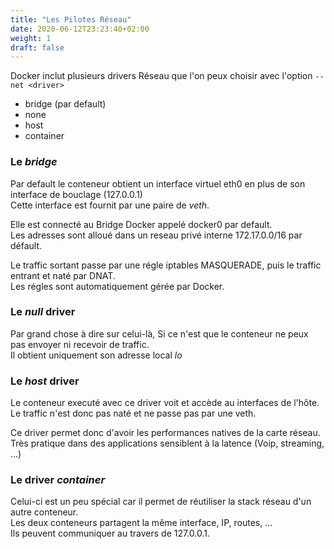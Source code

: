```yaml
---
title: "Les Pilotes Réseau"
date: 2020-06-12T23:23:40+02:00
weight: 1
draft: false
---
```


Docker inclut plusieurs drivers Réseau que l'on peux choisir avec l'option `--net <driver>`
- bridge (par default)
- none
- host
- container

### Le *bridge*

Par default le conteneur obtient un interface virtuel eth0 en plus de son interface de bouclage (127.0.0.1)  
Cette interface est fournit par une paire de *veth*.  

Elle est connecté au Bridge Docker appelé docker0 par default.  
Les adresses sont alloué dans un reseau privé interne 172.17.0.0/16 par défault.  

Le traffic sortant passe par une régle iptables MASQUERADE, puis le traffic entrant et naté par DNAT.  
Les régles sont automatiquement gérée par Docker.

### Le *null* driver

Par grand chose à dire sur celui-là, Si ce n'est que le conteneur ne peux pas envoyer ni recevoir de traffic.  
Il obtient uniquement son adresse local *lo*

### Le *host* driver

Le conteneur executé avec ce driver voit et accède au interfaces de l'hôte.  
Le traffic n'est donc pas naté et ne passe pas par une veth.  

Ce driver permet donc d'avoir les performances natives de la carte réseau.
Très pratique dans des applications sensiblent à la latence (Voip, streaming, ...)

### Le driver *container*

Celui-ci est un peu spécial car il permet de réutiliser la stack réseau d'un autre conteneur.  
Les deux conteneurs partagent la même interface, IP, routes, ...  
Ils peuvent communiquer au travers de 127.0.0.1.  
